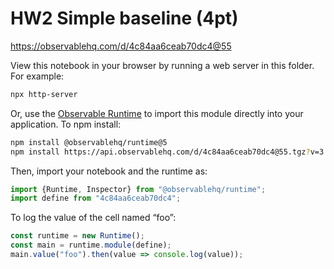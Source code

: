 # HW2 Simple baseline (4pt)

https://observablehq.com/d/4c84aa6ceab70dc4@55

View this notebook in your browser by running a web server in this folder. For
example:

~~~sh
npx http-server
~~~

Or, use the [Observable Runtime](https://github.com/observablehq/runtime) to
import this module directly into your application. To npm install:

~~~sh
npm install @observablehq/runtime@5
npm install https://api.observablehq.com/d/4c84aa6ceab70dc4@55.tgz?v=3
~~~

Then, import your notebook and the runtime as:

~~~js
import {Runtime, Inspector} from "@observablehq/runtime";
import define from "4c84aa6ceab70dc4";
~~~

To log the value of the cell named “foo”:

~~~js
const runtime = new Runtime();
const main = runtime.module(define);
main.value("foo").then(value => console.log(value));
~~~
